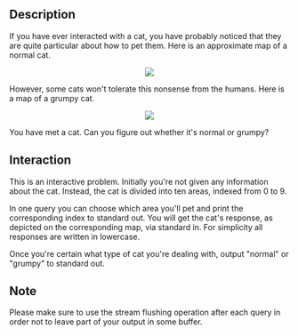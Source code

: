 ## Description

<div><p>If you have ever interacted with a cat, you have probably noticed that they are quite particular about how to pet them. Here is an approximate map of a normal cat.</p><center> <img class="tex-graphics" src="file://D9cbf8c5.png" style="max-width: 100.0%;max-height: 100.0%;"> </center><p>However, some cats won't tolerate this nonsense from the humans. Here is a map of a grumpy cat.</p><center> <img class="tex-graphics" src="file://fbzzkCSw.png" style="max-width: 100.0%;max-height: 100.0%;"> </center><p>You have met a cat. Can you figure out whether it's normal or grumpy?</p></div><div><h2>Interaction</h2><p>This is an interactive problem. Initially you're not given any information about the cat. Instead, the cat is divided into ten areas, indexed from 0 to 9. </p><p>In one query you can choose which area you'll pet and print the corresponding index to standard out. You will get the cat's response, as depicted on the corresponding map, via standard in. For simplicity all responses are written in lowercase.</p><p>Once you're certain what type of cat you're dealing with, output "normal" or "grumpy" to standard out.</p></div>

## Note

<p>Please make sure to use the stream flushing operation after each query in order not to leave part of your output in some buffer.</p>
